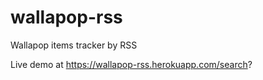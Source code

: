 # wallapop-rss
Wallapop items tracker by RSS

Live demo at https://wallapop-rss.herokuapp.com/search?
